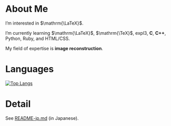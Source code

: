 # About Me
I’m interested in $\mathrm{\LaTeX}$.

I’m currently learning $\mathrm{\LaTeX}$, $\mathrm{\TeX}$, expl3, **C**, **C++**, Python, Ruby, and HTML/CSS.

My field of expertise is **image reconstruction**.

# Languages
[![Top Langs](https://github-readme-stats.vercel.app/api/top-langs/?username=spica-jp&layout=compact)](https://github.com/spica-jp/github-readme-stats)

# Detail
See [README-jp.md](https://github.com/spica-jp/spica-jp/blob/main/README-jp.md) (in Japanese).